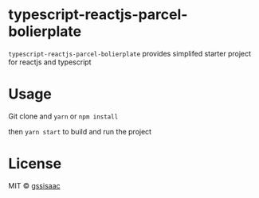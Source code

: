 # typescript-reactjs-parcel-bolierplate

`typescript-reactjs-parcel-bolierplate` provides simplifed starter project for reactjs and typescript


# Usage

Git clone and `yarn` or `npm install`

then `yarn start` to build and run the project


# License

MIT © [gssisaac](https://github.com/gssisaac)
